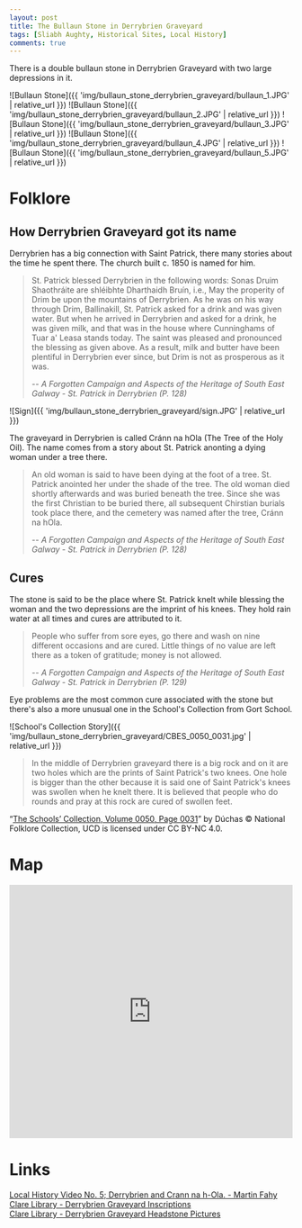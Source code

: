 ```yaml
---
layout: post
title: The Bullaun Stone in Derrybrien Graveyard
tags: [Sliabh Aughty, Historical Sites, Local History]
comments: true
---
```


There is a double bullaun stone in Derrybrien Graveyard with two large depressions in it.

![Bullaun Stone]({{ 'img/bullaun_stone_derrybrien_graveyard/bullaun_1.JPG' | relative_url }})
![Bullaun Stone]({{ 'img/bullaun_stone_derrybrien_graveyard/bullaun_2.JPG' | relative_url }})
![Bullaun Stone]({{ 'img/bullaun_stone_derrybrien_graveyard/bullaun_3.JPG' | relative_url }})
![Bullaun Stone]({{ 'img/bullaun_stone_derrybrien_graveyard/bullaun_4.JPG' | relative_url }})
![Bullaun Stone]({{ 'img/bullaun_stone_derrybrien_graveyard/bullaun_5.JPG' | relative_url }})

# Folklore
## How Derrybrien Graveyard got its name
Derrybrien has a big connection with Saint Patrick, there many stories about the time he spent there. The church built c. 1850 is named for him.

> St. Patrick blessed Derrybrien in the following words:
Sonas Druim Shaothráite are shléibhte Dharthaidh Bruín, i.e., May the properity of Drim be upon the mountains of Derrybrien. As he was on his way through Drim, Ballinakill, St. Patrick asked for a drink and was given water. But when he arrived in Derrybrien and asked for a drink, he was given milk, and that was in the house where Cunninghams of Tuar a' Leasa stands today. The saint was pleased and pronounced the blessing as given above. As a result, milk and butter have been plentiful in Derrybrien ever since, but Drim is not as prosperous as it was.
>
> -- <cite>A Forgotten Campaign and Aspects of the Heritage of South East Galway - St. Patrick in Derrybrien (P. 128)</cite>

![Sign]({{ 'img/bullaun_stone_derrybrien_graveyard/sign.JPG' | relative_url }})

The graveyard in Derrybrien is called Cránn na hOla (The Tree of the Holy Oil). The name comes from a story about St. Patrick anonting a dying woman under a tree there.

> An old woman is said to have been dying at the foot of a tree. St. Patrick anointed her under the shade of the tree. The old woman died shortly afterwards and was buried beneath the tree. Since she was the first Christian to be buried there, all subsequent Chirstian burials took place there, and the cemetery was named after the tree, Cránn na hOla.
>
> -- <cite>A Forgotten Campaign and Aspects of the Heritage of South East Galway - St. Patrick in Derrybrien (P. 128)</cite>

## Cures
The stone is said to be the place where St. Patrick knelt while blessing the woman and the two depressions are the imprint of his knees. They hold rain water at all times and cures are attributed to it.

> People who suffer from sore eyes, go there and wash on nine different occasions and are cured. Little things of no value are left there as a token of gratitude; money is not allowed.
>
> -- <cite>A Forgotten Campaign and Aspects of the Heritage of South East Galway - St. Patrick in Derrybrien (P. 129)</cite>

Eye problems are the most common cure associated with the stone but there's also a more unusual one in the School's Collection from Gort School.

![School's Collection Story]({{ 'img/bullaun_stone_derrybrien_graveyard/CBES_0050_0031.jpg' | relative_url }})

> In the middle of Derrybrien graveyard there is a big rock and on it are two holes which are the prints of Saint Patrick's two knees. One hole is bigger than the other because it is said one of Saint Patrick's knees was swollen when he knelt there. It is believed that people who do rounds and pray at this rock are cured of swollen feet.

“[The Schools’ Collection, Volume 0050, Page 0031](https://www.duchas.ie/en/cbes/4583307/4578269/4587354)” by Dúchas © National Folklore Collection, UCD is licensed under CC BY-NC 4.0.

# Map
<iframe width="100%" width="600" height="450" frameborder="0" style="border:0" src="https://www.google.com/maps/embed/v1/place?q=53.064809,-8.603905&amp;key=AIzaSyBVNC6dbEIPRjV2os7cRJfSaEh7WLjx9ZQ&maptype=satellite"></iframe>

# Links
[Local History Video No. 5; Derrybrien and Crann na h-Ola. - Martin Fahy](https://www.youtube.com/watch?v=IEH7TMHhxHg)  
[Clare Library - Derrybrien Graveyard Inscriptions](https://www.clarelibrary.ie/eolas/coclare/genealogy/don_tran/graves/derrybrien_inscriptions.htm?fbclid=IwAR34ZYwpTOgXA5wTypuqTX-IcZTYBKiBD8IRcjHmD9nJq8kCAKtgcH62xMg)  
[Clare Library - Derrybrien Graveyard Headstone Pictures](https://clarelibrary.fotoware.cloud/fotoweb/archives/5015-Graveyard-Inscriptions/?25=Derrybrien%20Graveyard&fbclid=IwAR2SM81ujc0r6ktSDj62XKyIFT7JjsnXcIasDssNqHyxEAgoTEiCmIOtp2w)  
